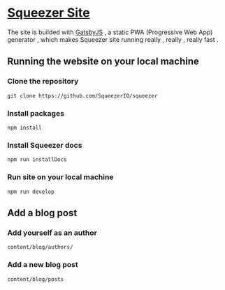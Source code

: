 # [Squeezer Site](https://squeezer.io)

The site is builded with [GatsbyJS](https://www.gatsbyjs.org/) , a static PWA (Progressive Web App) generator , which makes Squeezer site running really , really , really fast .

## Running the website on your local machine

### Clone the repository

`git clone https://github.com/SqueezerIO/squeezer`

### Install packages

`npm install`

### Install Squeezer docs

`npm run installDocs`

### Run site on your local machine

`npm run develop`

## Add a blog post

### Add yourself as an author

`content/blog/authors/`

### Add a new blog post

`content/blog/posts`